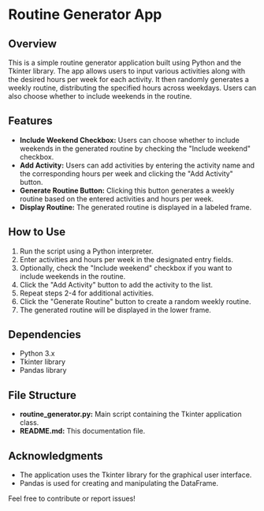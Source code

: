 <!DOCTYPE html>
<html lang="en">

<head>
  <meta charset="UTF-8">
  <meta http-equiv="X-UA-Compatible" content="IE=edge">
  <meta name="viewport" content="width=device-width, initial-scale=1.0">
</head>

<body>

  <h1>Routine Generator App</h1>

  <h2>Overview</h2>
  <p>This is a simple routine generator application built using Python and the Tkinter library. The app allows users to input various activities along with the desired hours per week for each activity. It then randomly generates a weekly routine, distributing the specified hours across weekdays. Users can also choose whether to include weekends in the routine.</p>

  <h2>Features</h2>
  <ul>
    <li><strong>Include Weekend Checkbox:</strong> Users can choose whether to include weekends in the generated routine by checking the "Include weekend" checkbox.</li>
    <li><strong>Add Activity:</strong> Users can add activities by entering the activity name and the corresponding hours per week and clicking the "Add Activity" button.</li>
    <li><strong>Generate Routine Button:</strong> Clicking this button generates a weekly routine based on the entered activities and hours per week.</li>
    <li><strong>Display Routine:</strong> The generated routine is displayed in a labeled frame.</li>
  </ul>

  <h2>How to Use</h2>
  <ol>
    <li>Run the script using a Python interpreter.</li>
    <li>Enter activities and hours per week in the designated entry fields.</li>
    <li>Optionally, check the "Include weekend" checkbox if you want to include weekends in the routine.</li>
    <li>Click the "Add Activity" button to add the activity to the list.</li>
    <li>Repeat steps 2-4 for additional activities.</li>
    <li>Click the "Generate Routine" button to create a random weekly routine.</li>
    <li>The generated routine will be displayed in the lower frame.</li>
  </ol>

  <h2>Dependencies</h2>
  <ul>
    <li>Python 3.x</li>
    <li>Tkinter library</li>
    <li>Pandas library</li>
  </ul>

  <h2>File Structure</h2>
  <ul>
    <li><strong>routine_generator.py:</strong> Main script containing the Tkinter application class.</li>
    <li><strong>README.md:</strong> This documentation file.</li>
  </ul>

  <h2>Acknowledgments</h2>
  <ul>
    <li>The application uses the Tkinter library for the graphical user interface.</li>
    <li>Pandas is used for creating and manipulating the DataFrame.</li>
  </ul>

  <p>Feel free to contribute or report issues!</p>

</body>

</html>
